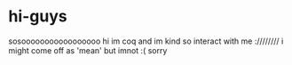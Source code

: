 # hi-guys
sosooooooooooooooooo hi im coq and im kind so interact with me ://////// i might come off as 'mean' but imnot :( sorry
